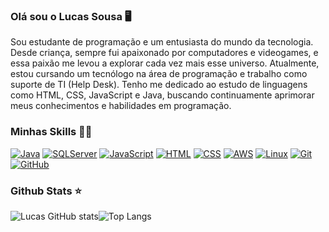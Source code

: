 ### Olá sou o Lucas Sousa 🖥️

Sou estudante de programação e um entusiasta do mundo da tecnologia. Desde criança, sempre fui apaixonado por computadores e videogames, e essa paixão me levou a explorar cada vez mais esse universo. Atualmente, estou cursando um tecnólogo na área de programação e trabalho como suporte de TI (Help Desk). Tenho me dedicado ao estudo de linguagens como HTML, CSS, JavaScript e Java, buscando continuamente aprimorar meus conhecimentos e habilidades em programação.

### Minhas Skills 🚀🚀
[![Java](https://badgen.net/badge/color/Java/red?label=)]()
[![SQLServer](https://badgen.net/badge/color/MS%20SQL%20Server/yellow?label=)]()
[![JavaScript](https://img.shields.io/badge/JavaScript-F7DF1E?style=for-the-badge&logo=javascript&logoColor=black)]()
[![HTML](https://img.shields.io/badge/HTML5-E34F26?style=for-the-badge&logo=html5&logoColor=white)]()
[![CSS](https://img.shields.io/badge/CSS3-1572B6?style=for-the-badge&logo=css3&logoColor=white)]()
[![AWS](https://img.shields.io/badge/Amazon_AWS-232F3E?style=for-the-badge&logo=amazon-aws&logoColor=white)]()
[![Linux](https://img.shields.io/badge/Linux-FCC624?style=for-the-badge&logo=linux&logoColor=black)]()
[![Git](https://img.shields.io/badge/GIT-E44C30?style=for-the-badge&logo=git&logoColor=white)]()
[![GitHub](https://img.shields.io/badge/GitHub-100000?style=for-the-badge&logo=github&logoColor=white)]()

### Github Stats ⭐
![Lucas GitHub stats](https://github-readme-stats.vercel.app/api?username=Lucas-sousa-rocha&show_icons=true&theme=radical)![Top Langs](https://github-readme-stats.vercel.app/api/top-langs/?username=Lucas-sousa-rocha&layout=compact)
